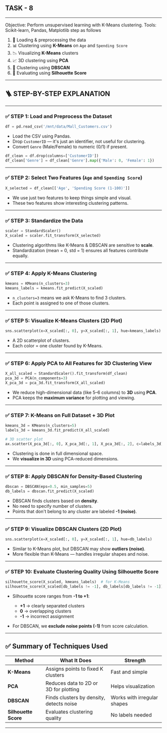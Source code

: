 ## TASK - 8
---
Objective: Perform unsupervised learning with K-Means clustering.
Tools: Scikit-learn, Pandas, Matplotlib 
step as follows 
1. 📂 Loading & preprocessing the data
2. 📊 Clustering using **K-Means** on `Age` and `Spending Score`
3. 📉 Visualizing **K-Means** clusters
4. 📈 3D clustering using **PCA**
5. 🧩 Clustering using **DBSCAN**
6. 📏 Evaluating using **Silhouette Score**

---

## 🪜 STEP-BY-STEP EXPLANATION

---

### ✅ **STEP 1: Load and Preprocess the Dataset**

```python
df = pd.read_csv('/mnt/data/Mall_Customers.csv')
```

* Load the CSV using Pandas.
* Drop `CustomerID` — it's just an identifier, not useful for clustering.
* Convert `Genre` (Male/Female) to numeric (0/1) if present.

```python
df_clean = df.drop(columns=['CustomerID'])
df_clean['Genre'] = df_clean['Genre'].map({'Male': 0, 'Female': 1})
```

---

### ✅ **STEP 2: Select Two Features (`Age` and `Spending Score`)**

```python
X_selected = df_clean[['Age', 'Spending Score (1-100)']]
```

* We use just two features to keep things simple and visual.
* These two features show interesting clustering patterns.

---

### ✅ **STEP 3: Standardize the Data**

```python
scaler = StandardScaler()
X_scaled = scaler.fit_transform(X_selected)
```

* Clustering algorithms like K-Means & DBSCAN are sensitive to **scale**.
* Standardization (mean = 0, std = 1) ensures all features contribute equally.

---

### ✅ **STEP 4: Apply K-Means Clustering**

```python
kmeans = KMeans(n_clusters=3)
kmeans_labels = kmeans.fit_predict(X_scaled)
```

* `n_clusters=3` means we ask K-Means to find 3 clusters.
* Each point is assigned to one of those clusters.

---

### ✅ **STEP 5: Visualize K-Means Clusters (2D Plot)**

```python
sns.scatterplot(x=X_scaled[:, 0], y=X_scaled[:, 1], hue=kmeans_labels)
```

* A 2D scatterplot of clusters.
* Each color = one cluster found by K-Means.

---

### ✅ **STEP 6: Apply PCA to All Features for 3D Clustering View**

```python
X_all_scaled = StandardScaler().fit_transform(df_clean)
pca_3d = PCA(n_components=3)
X_pca_3d = pca_3d.fit_transform(X_all_scaled)
```

* We reduce high-dimensional data (like 5–6 columns) to **3D** using **PCA**.
* PCA keeps the **maximum variance** for plotting and viewing.

---

### ✅ **STEP 7: K-Means on Full Dataset + 3D Plot**

```python
kmeans_3d = KMeans(n_clusters=5)
labels_3d = kmeans_3d.fit_predict(X_all_scaled)

# 3D scatter plot
ax.scatter(X_pca_3d[:, 0], X_pca_3d[:, 1], X_pca_3d[:, 2], c=labels_3d)
```

* Clustering is done in full dimensional space.
* We **visualize in 3D** using PCA-reduced dimensions.

---

### ✅ **STEP 8: Apply DBSCAN for Density-Based Clustering**

```python
dbscan = DBSCAN(eps=0.5, min_samples=5)
db_labels = dbscan.fit_predict(X_scaled)
```

* DBSCAN finds clusters based on **density**.
* No need to specify number of clusters.
* Points that don't belong to any cluster are labeled **-1 (noise)**.

---

### ✅ **STEP 9: Visualize DBSCAN Clusters (2D Plot)**

```python
sns.scatterplot(x=X_scaled[:, 0], y=X_scaled[:, 1], hue=db_labels)
```

* Similar to K-Means plot, but DBSCAN may show **outliers (noise)**.
* More flexible than K-Means — handles irregular shapes and noise.

---

### ✅ **STEP 10: Evaluate Clustering Quality Using Silhouette Score**

```python
silhouette_score(X_scaled, kmeans_labels)  # for K-Means
silhouette_score(X_scaled[db_labels != -1], db_labels[db_labels != -1])  # for DBSCAN
```

* Silhouette score ranges from **-1 to +1**:

  * **+1** → clearly separated clusters
  * **0** → overlapping clusters
  * **-1** → incorrect assignment
* For DBSCAN, we **exclude noise points (-1)** from score calculation.

---

## ✅ Summary of Techniques Used

| Method               | What It Does                             | Strength                    |
| -------------------- | ---------------------------------------- | --------------------------- |
| **K-Means**          | Assigns points to fixed K clusters       | Fast and simple             |
| **PCA**              | Reduces data to 2D or 3D for plotting    | Helps visualization         |
| **DBSCAN**           | Finds clusters by density, detects noise | Works with irregular shapes |
| **Silhouette Score** | Evaluates clustering quality             | No labels needed            |

---
